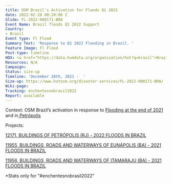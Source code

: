```yaml
---
title: OSM Brazil's Activation for Floods Q1 2022
date: 2022-02-28 00:20:00 Z
Glide: FL-2022-000171-BRA
Event Name: Brazil floods Q1 2022 Support
Country:
- Brazil
Event type: Fl Flood
Summary Text: 'Response to Q1 2022 Flooding in Brazil. '
Feature Image: Fl Flood
Post-type: timeline
HDX: <a href="https://data.humdata.org/organization/hot?q=brazil">Brazil</a>
Resources: N/A
Campaign: 
Status: size-up
Timeline: 'December 28th, 2021 -  '
Size-up: https://www.hotosm.org/disaster-services/FL-2022-000171-BRA/
Wiki-page: 
Tracking: enchentesnobrasil2022
Report: available
---
```


Context: OSM Brazil’s activation in response to <a href="https://github.com/OSMBrasil/hotosm-tasking-manager/issues/11">Flooding at the end of 2021</a> and in<a href="https://github.com/OSMBrasil/hotosm-tasking-manager/issues/12"> Petrópolis</a>

Projects:

<a href="https://tasks.hotosm.org/projects/12171">12171, BUILDINGS OF PETRÓPOLIS (RJ) - 2022 FLOODS IN BRAZIL
</a>

<a href="https://tasks.hotosm.org/projects/11955">11955, 
BUILDINGS, ROADS AND WATERWAYS OF EUNÁPOLIS (BA) - 2021 FLOODS IN BRAZIL</a>

<a href="https://tasks.hotosm.org/projects/11956">11956, 
BUILDINGS, ROADS AND WATERWAYS OF ITAMARAJU (BA) - 2021 FLOODS IN BRAZIL</a>

*Stats only for "#enchentesnobrasil2022"
